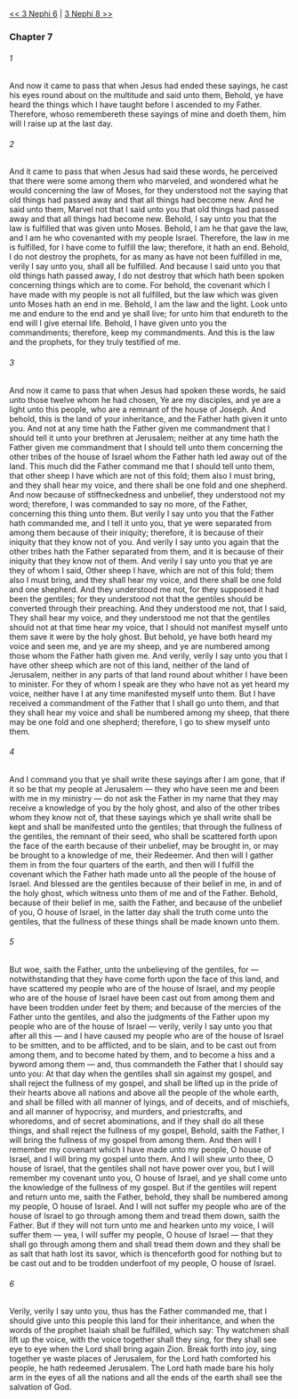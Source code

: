 [<< 3 Nephi 6](3%20Nephi%206.md)  |  [3 Nephi 8 >>](3%20Nephi%208.md)

### Chapter 7
###### 1
And now it came to pass that when Jesus had ended these sayings, he cast his eyes round about on the multitude and said unto them, Behold, ye have heard the things which I have taught before I ascended to my Father. Therefore, whoso remembereth these sayings of mine and doeth them, him will I raise up at the last day.

###### 2
And it came to pass that when Jesus had said these words, he perceived that there were some among them who marveled, and wondered what he would concerning the law of Moses, for they understood not the saying that old things had passed away and that all things had become new. And he said unto them, Marvel not that I said unto you that old things had passed away and that all things had become new. Behold, I say unto you that the law is fulfilled that was given unto Moses. Behold, I am he that gave the law, and I am he who covenanted with my people Israel. Therefore, the law in me is fulfilled, for I have come to fulfill the law; therefore, it hath an end. Behold, I do not destroy the prophets, for as many as have not been fulfilled in me, verily I say unto you, shall all be fulfilled. And because I said unto you that old things hath passed away, I do not destroy that which hath been spoken concerning things which are to come. For behold, the covenant which I have made with my people is not all fulfilled, but the law which was given unto Moses hath an end in me. Behold, I am the law and the light. Look unto me and endure to the end and ye shall live; for unto him that endureth to the end will I give eternal life. Behold, I have given unto you the commandments; therefore, keep my commandments. And this is the law and the prophets, for they truly testified of me.

###### 3
And now it came to pass that when Jesus had spoken these words, he said unto those twelve whom he had chosen, Ye are my disciples, and ye are a light unto this people, who are a remnant of the house of Joseph. And behold, this is the land of your inheritance, and the Father hath given it unto you. And not at any time hath the Father given me commandment that I should tell it unto your brethren at Jerusalem; neither at any time hath the Father given me commandment that I should tell unto them concerning the other tribes of the house of Israel whom the Father hath led away out of the land. This much did the Father command me that I should tell unto them, that other sheep I have which are not of this fold; them also I must bring, and they shall hear my voice, and there shall be one fold and one shepherd. And now because of stiffneckedness and unbelief, they understood not my word; therefore, I was commanded to say no more, of the Father, concerning this thing unto them. But verily I say unto you that the Father hath commanded me, and I tell it unto you, that ye were separated from among them because of their iniquity; therefore, it is because of their iniquity that they know not of you. And verily I say unto you again that the other tribes hath the Father separated from them, and it is because of their iniquity that they know not of them. And verily I say unto you that ye are they of whom I said, Other sheep I have, which are not of this fold; them also I must bring, and they shall hear my voice, and there shall be one fold and one shepherd. And they understood me not, for they supposed it had been the gentiles; for they understood not that the gentiles should be converted through their preaching. And they understood me not, that I said, They shall hear my voice, and they understood me not that the gentiles should not at that time hear my voice, that I should not manifest myself unto them save it were by the holy ghost. But behold, ye have both heard my voice and seen me, and ye are my sheep, and ye are numbered among those whom the Father hath given me. And verily, verily I say unto you that I have other sheep which are not of this land, neither of the land of Jerusalem, neither in any parts of that land round about whither I have been to minister. For they of whom I speak are they who have not as yet heard my voice, neither have I at any time manifested myself unto them. But I have received a commandment of the Father that I shall go unto them, and that they shall hear my voice and shall be numbered among my sheep, that there may be one fold and one shepherd; therefore, I go to shew myself unto them.

###### 4
And I command you that ye shall write these sayings after I am gone, that if it so be that my people at Jerusalem — they who have seen me and been with me in my ministry — do not ask the Father in my name that they may receive a knowledge of you by the holy ghost, and also of the other tribes whom they know not of, that these sayings which ye shall write shall be kept and shall be manifested unto the gentiles; that through the fullness of the gentiles, the remnant of their seed, who shall be scattered forth upon the face of the earth because of their unbelief, may be brought in, or may be brought to a knowledge of me, their Redeemer. And then will I gather them in from the four quarters of the earth, and then will I fulfill the covenant which the Father hath made unto all the people of the house of Israel. And blessed are the gentiles because of their belief in me, in and of the holy ghost, which witness unto them of me and of the Father. Behold, because of their belief in me, saith the Father, and because of the unbelief of you, O house of Israel, in the latter day shall the truth come unto the gentiles, that the fullness of these things shall be made known unto them.

###### 5
But woe, saith the Father, unto the unbelieving of the gentiles, for — notwithstanding that they have come forth upon the face of this land, and have scattered my people who are of the house of Israel, and my people who are of the house of Israel have been cast out from among them and have been trodden under feet by them; and because of the mercies of the Father unto the gentiles, and also the judgments of the Father upon my people who are of the house of Israel — verily, verily I say unto you that after all this — and I have caused my people who are of the house of Israel to be smitten, and to be afflicted, and to be slain, and to be cast out from among them, and to become hated by them, and to become a hiss and a byword among them — and, thus commandeth the Father that I should say unto you: At that day when the gentiles shall sin against my gospel, and shall reject the fullness of my gospel, and shall be lifted up in the pride of their hearts above all nations and above all the people of the whole earth, and shall be filled with all manner of lyings, and of deceits, and of mischiefs, and all manner of hypocrisy, and murders, and priestcrafts, and whoredoms, and of secret abominations, and if they shall do all these things, and shall reject the fullness of my gospel, Behold, saith the Father, I will bring the fullness of my gospel from among them. And then will I remember my covenant which I have made unto my people, O house of Israel, and I will bring my gospel unto them. And I will shew unto thee, O house of Israel, that the gentiles shall not have power over you, but I will remember my covenant unto you, O house of Israel, and ye shall come unto the knowledge of the fullness of my gospel. But if the gentiles will repent and return unto me, saith the Father, behold, they shall be numbered among my people, O house of Israel. And I will not suffer my people who are of the house of Israel to go through among them and tread them down, saith the Father. But if they will not turn unto me and hearken unto my voice, I will suffer them — yea, I will suffer my people, O house of Israel — that they shall go through among them and shall tread them down and they shall be as salt that hath lost its savor, which is thenceforth good for nothing but to be cast out and to be trodden underfoot of my people, O house of Israel.

###### 6
Verily, verily I say unto you, thus has the Father commanded me, that I should give unto this people this land for their inheritance, and when the words of the prophet Isaiah shall be fulfilled, which say: Thy watchmen shall lift up the voice, with the voice together shall they sing, for they shall see eye to eye when the Lord shall bring again Zion. Break forth into joy, sing together ye waste places of Jerusalem, for the Lord hath comforted his people, he hath redeemed Jerusalem. The Lord hath made bare his holy arm in the eyes of all the nations and all the ends of the earth shall see the salvation of God.